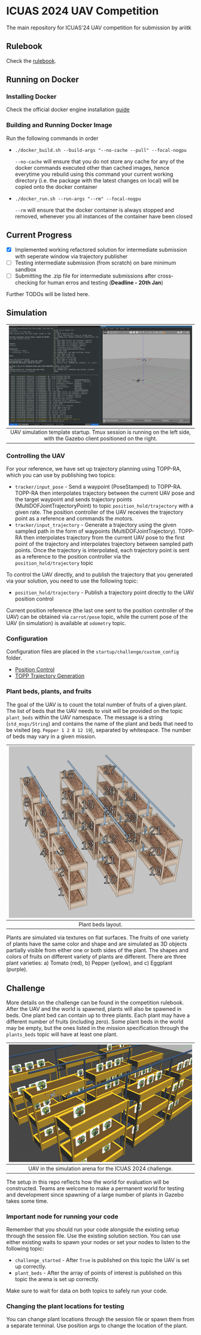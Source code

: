 # ICUAS 2024 UAV Competition
The main repository for ICUAS'24 UAV competition for submission by ariitk

## Rulebook
Check the [rulebook](rulebook/ICUAS24_UAV_Comp_Rulebook_V1.pdf).

## Running on Docker

### Installing Docker
Check the official docker engine installation [guide](https://docs.docker.com/engine/install/)

### Building and Running Docker Image
Run the following commands in order
- ```
  ./docker_build.sh --build-args "--no-cache --pull" --focal-nogpu
  ```

  `--no-cache` will ensure that you do not store any cache for any of the docker commands executed other than cached images, hence everytime you rebuild using this command your current working directory (i.e. the package with the latest changes on local) will be copied onto the docker container

- ```
  ./docker_run.sh --run-args "--rm" --focal-nogpu
  ```

  `--rm` will ensure that the docker container is always stopped and removed, whenever you all instances of the container have been closed

## Current Progress
- [x] Implemented working refactored solution for intermediate submission with seperate window via trajectory publisher
- [ ] Testing intermediate submission (from scratch) on bare minimum sandbox
- [ ] Submitting the .zip file for intermediate submissions after cross-checking for human erros and testing (**Deadline - 20th Jan**)

Further TODOs will be listed here.

## Simulation

| ![simulation.png](.fig/simulation.png) | 
|:--:| 
| UAV simulation template startup. Tmux session is running on the left side, with the Gazebo client positioned on the right. |

### Controlling the UAV

For your reference, we have set up trajectory planning using TOPP-RA, which you can use by publishing two topics:

* ```tracker/input_pose``` - Send a waypoint (PoseStamped) to TOPP-RA. TOPP-RA then interpolates trajectory between the current UAV pose and the target waypoint and sends trajectory points (MultiDOFJointTrajectoryPoint) to topic ```position_hold/trajectory``` with a given rate. The position controller of the UAV receives the trajectory point as a reference and commands the motors. 
* ```tracker/input_trajectory``` - Generate a trajectory using the given sampled path in the form of waypoints (MultiDOFJointTrajectory). TOPP-RA then interpolates trajectory from the current UAV pose to the first point of the trajectory and interpolates trajectory between sampled path points. Once the trajectory is interpolated, each trajectory point is sent as a reference to the position controller via the ```position_hold/trajectory``` topic

To control the UAV directly, and to publish the trajectory that you generated via your solution, you need to use the following topic:
* ```position_hold/trajectory``` - Publish a trajectory point directly to the UAV position control

Current position reference (the last one sent to the position controller of the UAV) can be obtained via ```carrot/pose``` topic, while the current pose of the UAV (in simulation) is available at ```odometry``` topic.

### Configuration

Configuration files are placed in the ```startup/challenge/custom_config``` folder.

* [Position Control](startup/challenge/custom_config/position_control_custom.yaml)
* [TOPP Trajectory Generation](startup/challenge/custom_config/topp_config_custom.yaml)


### Plant beds, plants, and fruits

The goal of the UAV is to count the total number of fruits of a given plant. The list of beds that the UAV needs to visit will be provided on the topic ```plant_beds``` within the UAV namespace. The message is a string (```std_msgs/String```) and contains the name of the plant and beds that need to be visited (eg. ```Pepper 1 2 8 12 19```), separated by whitespace. The number of beds may vary in a given mission. 

| ![plant_beds.png](.fig/plant_beds.png) | 
|:--:| 
| Plant beds layout. |

Plants are simulated via textures on flat surfaces. The fruits of one variety of plants have the same color and shape and are simulated as 3D objects partially visible from either one or both sides of the plant. The shapes and colors of fruits on different variety of plants are different. There are three plant varieties: a) Tomato (red), b) Pepper (yellow), and c) Eggplant (purple). 

## Challenge

More details on the challenge can be found in the competition rulebook. After the UAV and the world is spawned, plants will also be spawned in beds. One plant bed can contain up to three plants. Each plant may have a different number of fruits (including zero). Some plant beds in the world may be empty, but the ones listed in the mission specification through the ```plants_beds``` topic will have at least one plant. 

| ![uav_greenhouse.png](.fig/uav_greenhouse.png) | 
|:--:| 
| UAV in the simulation arena for the ICUAS 2024 challenge. |

The setup in this repo reflects how the world for evaluation will be constructed. Teams are welcome to make a permanent world for testing and development since spawning of a large number of plants in Gazebo takes some time. 


### Important node for running your code
Remember that you should run your code alongside the existing setup through the session file. Use the existing solution section. You can use either existing waits to spawn your nodes or set your nodes to listen to the following topic:

* ```challenge_started``` - After ```True``` is published on this topic the UAV is set up correctly.
* ```plant_beds``` - After the array of points of interest is published on this topic the arena is set up correctly.

Make sure to wait for data on both topics to safely run your code.

### Changing the plant locations for testing
You can change plant locations through the session file or spawn them from a separate terminal. Use position args to change the location of the plant. 
